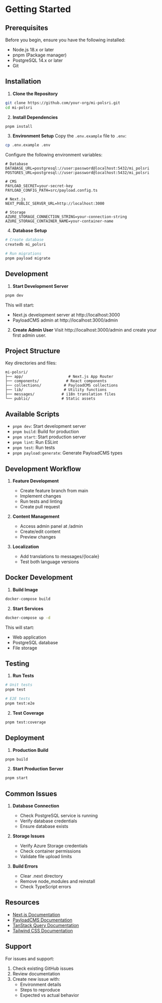 # Getting Started

## Prerequisites

Before you begin, ensure you have the following installed:

- Node.js 18.x or later
- pnpm (Package manager)
- PostgreSQL 14.x or later
- Git

## Installation

1. **Clone the Repository**

```bash
git clone https://github.com/your-org/mi-polsri.git
cd mi-polsri
```

2. **Install Dependencies**

```bash
pnpm install
```

3. **Environment Setup**
   Copy the `.env.example` file to `.env`:

```bash
cp .env.example .env
```

Configure the following environment variables:

```env
# Database
DATABASE_URL=postgresql://user:password@localhost:5432/mi_polsri
POSTGRES_URL=postgresql://user:password@localhost:5432/mi_polsri

# CMS
PAYLOAD_SECRET=your-secret-key
PAYLOAD_CONFIG_PATH=src/payload.config.ts

# Next.js
NEXT_PUBLIC_SERVER_URL=http://localhost:3000

# Storage
AZURE_STORAGE_CONNECTION_STRING=your-connection-string
AZURE_STORAGE_CONTAINER_NAME=your-container-name
```

4. **Database Setup**

```bash
# Create database
createdb mi_polsri

# Run migrations
pnpm payload migrate
```

## Development

1. **Start Development Server**

```bash
pnpm dev
```

This will start:

- Next.js development server at http://localhost:3000
- PayloadCMS admin at http://localhost:3000/admin

2. **Create Admin User**
   Visit http://localhost:3000/admin and create your first admin user.

## Project Structure

Key directories and files:

```
mi-polsri/
├── app/                    # Next.js App Router
├── components/            # React components
├── collections/          # PayloadCMS collections
├── lib/                  # Utility functions
├── messages/            # i18n translation files
└── public/              # Static assets
```

## Available Scripts

- `pnpm dev`: Start development server
- `pnpm build`: Build for production
- `pnpm start`: Start production server
- `pnpm lint`: Run ESLint
- `pnpm test`: Run tests
- `pnpm payload:generate`: Generate PayloadCMS types

## Development Workflow

1. **Feature Development**

   - Create feature branch from main
   - Implement changes
   - Run tests and linting
   - Create pull request

2. **Content Management**

   - Access admin panel at /admin
   - Create/edit content
   - Preview changes

3. **Localization**
   - Add translations to messages/{locale}
   - Test both language versions

## Docker Development

1. **Build Image**

```bash
docker-compose build
```

2. **Start Services**

```bash
docker-compose up -d
```

This will start:

- Web application
- PostgreSQL database
- File storage

## Testing

1. **Run Tests**

```bash
# Unit tests
pnpm test

# E2E tests
pnpm test:e2e
```

2. **Test Coverage**

```bash
pnpm test:coverage
```

## Deployment

1. **Production Build**

```bash
pnpm build
```

2. **Start Production Server**

```bash
pnpm start
```

## Common Issues

1. **Database Connection**

   - Check PostgreSQL service is running
   - Verify database credentials
   - Ensure database exists

2. **Storage Issues**

   - Verify Azure Storage credentials
   - Check container permissions
   - Validate file upload limits

3. **Build Errors**
   - Clear .next directory
   - Remove node_modules and reinstall
   - Check TypeScript errors

## Resources

- [Next.js Documentation](https://nextjs.org/docs)
- [PayloadCMS Documentation](https://payloadcms.com/docs)
- [TanStack Query Documentation](https://tanstack.com/query/latest)
- [Tailwind CSS Documentation](https://tailwindcss.com/docs)

## Support

For issues and support:

1. Check existing GitHub issues
2. Review documentation
3. Create new issue with:
   - Environment details
   - Steps to reproduce
   - Expected vs actual behavior
